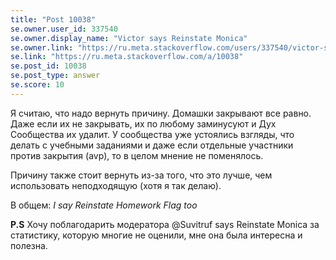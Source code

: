 ```yaml
---
title: "Post 10038"
se.owner.user_id: 337540
se.owner.display_name: "Victor says Reinstate Monica"
se.owner.link: "https://ru.meta.stackoverflow.com/users/337540/victor-says-reinstate-monica"
se.link: "https://ru.meta.stackoverflow.com/a/10038"
se.post_id: 10038
se.post_type: answer
se.score: 10
---
```

<p>Я считаю, что надо вернуть причину. Домашки закрывают все равно. Даже если их не закрывать, их по любому заминусуют и  Дух Сообщества их удалит. У сообщества уже устоялись взгляды, что делать с учебными заданиями и даже если отдельные участники против закрытия (avp), то в целом мнение не поменялось. </p>

<p>Причину также стоит вернуть из-за того, что это лучше, чем использовать неподходящую (хотя я так делаю).</p>

<p>В общем: <i>I say Reinstate Homework Flag too</i></p>

<p><strong>P.S</strong> Хочу поблагодарить модератора @Suvitruf says Reinstate Monica за статистику, которую многие не оценили, мне она была  интересна и полезна.</p>
